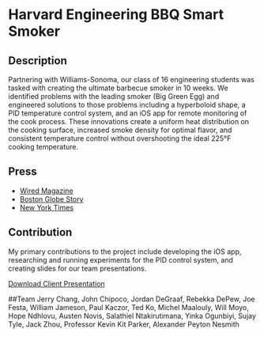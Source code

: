 Harvard Engineering BBQ Smart Smoker
===============

## Description
Partnering with Williams-Sonoma, our class of 16 engineering students was tasked with creating the ultimate barbecue smoker in 10 weeks. We identified problems with the leading smoker (Big Green Egg) and engineered solutions to those problems including a hyperboloid shape, a PID temperature control system, and an iOS app for remote monitoring of the cook process. These innovations create a uniform heat distribution on the cooking surface, increased smoke density for optimal flavor, and consistent temperature control without overshooting the ideal 225°F cooking temperature. 

## Press 
<ul>
	<li><a href="http://www.wired.com/2015/07/high-tech-bbq/">Wired Magazine</a></li>
	<li><a href="http://www.bostonglobe.com/metro/2015/05/05/harvard-class-cooks-ultimate-bbq-smoker/0O4fLQ0rbt9qMGsllPoTjK/story.html">Boston Globe Story</a></li>
	<li><a href="http://www.nytimes.com/2015/07/19/business/learning-to-engineer-a-better-brisket.html">New York Times</a></li>
</ul>

## Contribution
My primary contributions to the project include developing the iOS app, researching and running experiments for the PID control system, and creating slides for our team presentations.

<a href="/ES96_FinalPresentation.pdf">Download Client Presentation</a> 

##Team
Jerry Chang, John Chipoco, Jordan DeGraaf, Rebekka DePew, Joe Festa, William Jameson, Paul Kaczor, Ted Ko, Michel Maalouly, Will Moyo, Hope Ndhlovu, Austen Novis, Salathiel Ntakirutimana, Yinka Ogunbiyi, Sujay Tyle, Jack Zhou, Professor Kevin Kit Parker, Alexander Peyton Nesmith
